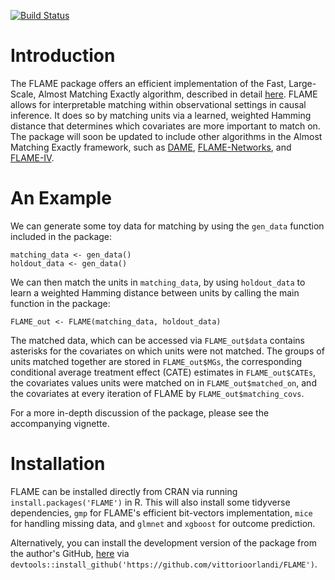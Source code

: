 [![Build Status](https://travis-ci.com/vittorioorlandi/FLAME.svg?branch=master)](https://travis-ci.com/vittorioorlandi/FLAME)

# Introduction
The FLAME package offers an efficient implementation of the Fast, Large-Scale, Almost Matching Exactly algorithm, described in detail [here](https://arxiv.org/pdf/1707.06315.pdf). FLAME allows for interpretable matching within observational settings in causal inference. It does so by matching units via a learned, weighted Hamming distance that determines which covariates are more important to match on. The package will soon be updated to include other algorithms in the Almost Matching Exactly framework, such as [DAME](https://arxiv.org/pdf/1806.06802.pdf), [FLAME-Networks](https://arxiv.org/pdf/2003.00964.pdf), and [FLAME-IV](http://auai.org/uai2019/proceedings/papers/410.pdf).

# An Example
We can generate some toy data for matching by using the `gen_data` function included in the package:
```
matching_data <- gen_data()
holdout_data <- gen_data()
```

We can then match the units in `matching_data`, by using `holdout_data` to learn a weighted Hamming distance between units by calling the main function in the package:
```
FLAME_out <- FLAME(matching_data, holdout_data)
```

The matched data, which can be accessed via `FLAME_out$data` contains asterisks for the covariates on which units were not matched. The groups of units matched together are stored in `FLAME_out$MGs`, the corresponding conditional average treatment effect (CATE) estimates in `FLAME_out$CATEs`, the covariates values units were matched on in `FLAME_out$matched_on`, and the covariates at every iteration of FLAME by `FLAME_out$matching_covs`. 

For a more in-depth discussion of the package, please see the accompanying vignette.  

# Installation 
FLAME can be installed directly from CRAN via running `install.packages('FLAME')` in R. This will also install some tidyverse dependencies, `gmp` for FLAME's efficient bit-vectors implementation, `mice` for handling missing data, and `glmnet` and `xgboost` for outcome prediction. 

Alternatively, you can install the development version of the package from the author's GitHub, [here](https://github.com/vittorioorlandi/FLAME) via `devtools::install_github('https://github.com/vittorioorlandi/FLAME')`.
